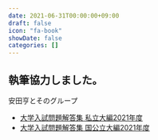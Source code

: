 ```yaml
---
date: 2021-06-31T00:00:00+09:00
draft: false
icon: "fa-book"
showDate: false
categories: []
---
```


## 執筆協力しました。

安田亨とそのグループ  
* [大学入試問題解答集 私立大編2021年度](https://www.amazon.co.jp/dp/4908003262/ref=cm_sw_r_cp_apa_glt_i_JTTPJ288AN2BXN8979DW)  
* [大学入試問題解答集 国公立大編2021年度](https://www.amazon.co.jp/dp/4908003270/ref=cm_sw_r_cp_apa_glt_i_FZEERNVC176BYC5G0S14?_encoding=UTF8&psc=1)
